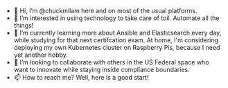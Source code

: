 - 👋 Hi, I’m @chuckmilam here and on most of the usual platforms.
- 👀 I’m interested in using technology to take care of toil.  Automate all the things!
- 🌱 I’m currently learning more about Ansible and Elasticsearch every day, while studying for that next certifcation exam.  At home, I'm considering deploying my own Kubernetes cluster on Raspberry Pis, because I need yet another hobby.
- 💞️ I’m looking to collaborate with others in the US Federal space who want to innovate while staying inside compliance boundaries.
- 📫 How to reach me?  Well, here is a good start!

<!---
chuckmilam/chuckmilam is a ✨ special ✨ repository because its `README.md` (this file) appears on your GitHub profile.
You can click the Preview link to take a look at your changes.
--->
